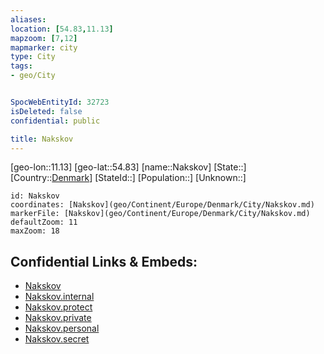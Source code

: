 ```yaml
---
aliases: 
location: [54.83,11.13]
mapzoom: [7,12] 
mapmarker: city 
type: City
tags:
- geo/City


SpocWebEntityId: 32723
isDeleted: false
confidential: public

title: Nakskov
---
```

[geo-lon::11.13]
[geo-lat::54.83]
[name::Nakskov]
[State::]
[Country::[Denmark](geo/Continent/Europe/Denmark.md)]
[StateId::]
[Population::]
[Unknown::]


```leaflet
id: Nakskov
coordinates: [Nakskov](geo/Continent/Europe/Denmark/City/Nakskov.md)
markerFile: [Nakskov](geo/Continent/Europe/Denmark/City/Nakskov.md)
defaultZoom: 11 
maxZoom: 18
```


## Confidential Links & Embeds: 
- [Nakskov](../../../../../../_public/geo/Continent/Europe/Denmark/City/Nakskov.md) 
- [Nakskov.internal](../../../../../../_internal/geo/Continent/Europe/Denmark/City/Nakskov.internal.md) 
- [Nakskov.protect](../../../../../../_protect/geo/Continent/Europe/Denmark/City/Nakskov.protect.md) 
- [Nakskov.private](../../../../../../_private/geo/Continent/Europe/Denmark/City/Nakskov.private.md) 
- [Nakskov.personal](../../../../../../_personal/geo/Continent/Europe/Denmark/City/Nakskov.personal.md) 
- [Nakskov.secret](../../../../../../_secret/geo/Continent/Europe/Denmark/City/Nakskov.secret.md) 
